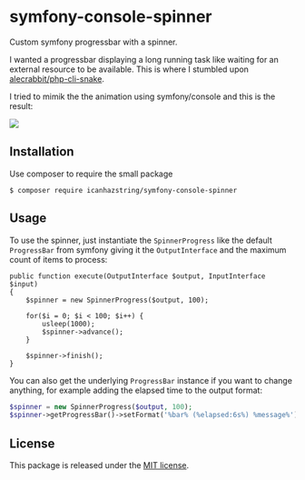 # symfony-console-spinner
Custom symfony progressbar with a spinner.

I wanted a progressbar displaying a long running task like
waiting for an external resource to be available. This is where I
stumbled upon [alecrabbit/php-cli-snake](https://github.com/alecrabbit/php-cli-snake).

I tried to mimik the the animation using symfony/console and this
is the result:

![](docs/spinnerprogress.gif)

## Installation

Use composer to require the small package

    $ composer require icanhazstring/symfony-console-spinner
    
## Usage

To use the spinner, just instantiate the `SpinnerProgress` like the
default `ProgressBar` from symfony giving it the `OutputInterface` and
the maximum count of items to process:

    public function execute(OutputInterface $output, InputInterface $input)
    {
        $spinner = new SpinnerProgress($output, 100);
        
        for($i = 0; $i < 100; $i++) {
            usleep(1000);
            $spinner->advance();
        }
        
        $spinner->finish();
    } 

You can also get the underlying `ProgressBar` instance if you want to change anything, for example adding the elapsed time to the output format:

```php
$spinner = new SpinnerProgress($output, 100);
$spinner->getProgressBar()->setFormat('%bar% (%elapsed:6s%) %message%');
```

## License

This package is released under the [MIT license](LICENSE).